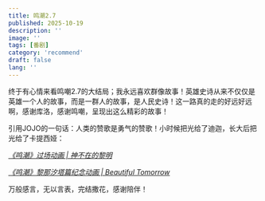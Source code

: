 ```yaml
---
title: 鸣潮2.7
published: 2025-10-19
description: ''
image: ''
tags: [番剧]
category: 'recommend'
draft: false 
lang: ''
---
```


终于有心情来看鸣嘲2.7的大结局；我永远喜欢群像故事！英雄史诗从来不仅仅是英雄一个人的故事，而是一群人的故事，是人民史诗！这一路真的走的好远好远啊，感谢库洛，感谢鸣嘲，呈现出这么精彩的故事！

引用JOJO的一句话：人类的赞歌是勇气的赞歌！小时候把光给了迪迦，长大后把光给了卡提西娅：

[_《鸣潮》过场动画 | 神不在的黎明_](https://www.bilibili.com/video/BV1Qn4HzaE1T/?share_source=copy_web&vd_source=4b8ec9f8e0eb36596aff5ac6d765abae)

[_《鸣潮》黎那汐塔篇纪念动画 | Beautiful Tomorrow_](https://www.bilibili.com/video/BV1f6WJzFEAF/?spm_id_from=333.1387.list.card_archive.click&vd_source=ab20688e4f1bd47a73e239aec18fc182)

万般感言，无以言表，完结撒花，感谢陪伴！